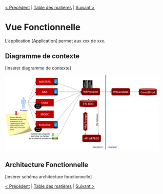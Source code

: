 [< Précédent](./0000-index.md) | [Table des matières](./9999-toc.md) | [Suivant >](./0400-archiTechnique.md)

# Vue Fonctionnelle

L’application [Application] permet aux xxx de xxx.

##	Diagramme de contexte

[insérer diagramme de contexte]

![Image](../image/WSProspect-DiagrammeContexte.png)

##	Architecture Fonctionnelle

[insérer schéma architecture fonctionnelle]

[< Précédent](./0000-index.md) | [Table des matières](./9999-toc.md) | [Suivant >](./0400-archiTechnique.md)
